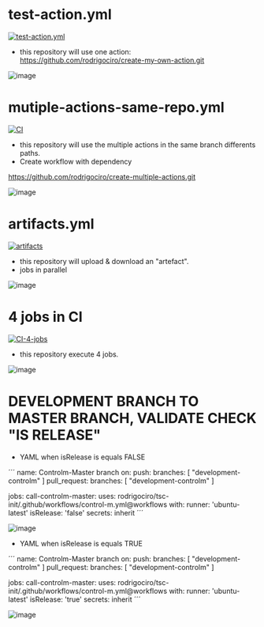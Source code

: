 # test-action.yml 
[![test-action.yml](https://github.com/rodrigociro/action-tester/actions/workflows/test-action.yml/badge.svg)](https://github.com/rodrigociro/action-tester/actions/workflows/test-action.yml)
- this repository will use one action:
https://github.com/rodrigociro/create-my-own-action.git

![image](https://github.com/rodrigociro/action-tester/assets/23638418/48456205-1647-4c5c-b157-90055048a72f)

# mutiple-actions-same-repo.yml 
[![CI](https://github.com/rodrigociro/action-tester/actions/workflows/multiple-actions-same-repo.yml/badge.svg)](https://github.com/rodrigociro/action-tester/actions/workflows/multiple-actions-same-repo.yml)
- this repository will use the multiple actions in the same branch differents paths.
- Create workflow with dependency
  
https://github.com/rodrigociro/create-multiple-actions.git

![image](https://github.com/rodrigociro/action-tester/assets/23638418/436ca62f-3212-469b-a903-764dede5e1e4)

# artifacts.yml
[![artifacts](https://github.com/rodrigociro/action-tester/actions/workflows/artifacts.yml/badge.svg)](https://github.com/rodrigociro/action-tester/actions/workflows/artifacts.yml)
- this repository will upload & download an "artefact".
- jobs in parallel

![image](https://github.com/rodrigociro/action-tester/assets/23638418/5779cd04-d427-4be1-98cb-ea6e1a030513)

# 4 jobs in CI
[![CI-4-jobs](https://github.com/rodrigociro/action-tester/actions/workflows/4jobsCI.yml/badge.svg)](https://github.com/rodrigociro/action-tester/actions/workflows/4jobsCI.yml)
- this repository execute 4 jobs.

![image](https://github.com/rodrigociro/action-tester/assets/23638418/031636d9-e7c7-40a9-a9c7-71767c51363f)



# DEVELOPMENT BRANCH TO MASTER BRANCH, VALIDATE CHECK "IS RELEASE"

- YAML when isRelease is equals FALSE

´´´
name: Controlm-Master branch
on:
  push:
    branches: [ "development-controlm" ]
  pull_request:
    branches: [ "development-controlm" ]

jobs:
  call-controlm-master:
    uses: rodrigociro/tsc-init/.github/workflows/control-m.yml@workflows
    with:
      runner: 'ubuntu-latest'
      isRelease: 'false'
    secrets: inherit
´´´

![image](https://github.com/rodrigociro/action-tester/assets/23638418/812f82b6-4acd-4680-ae39-f892ed6e0acd)


- YAML when isRelease is equals TRUE

´´´
name: Controlm-Master branch
on:
  push:
    branches: [ "development-controlm" ]
  pull_request:
    branches: [ "development-controlm" ]

jobs:
  call-controlm-master:
    uses: rodrigociro/tsc-init/.github/workflows/control-m.yml@workflows
    with:
      runner: 'ubuntu-latest'
      isRelease: 'true'
    secrets: inherit
´´´

![image](https://github.com/rodrigociro/action-tester/assets/23638418/832acbbd-9ba9-43f4-a321-f24eb633191c)



